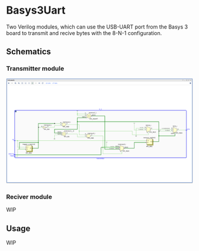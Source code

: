 # Basys3Uart
Two Verilog modules, which can use the USB-UART port from the Basys 3 board to transmit and recive bytes with the 8-N-1 configuration.

## Schematics

### Transmitter module

![transmitter schematic](./images/transmitter_schematic.png)

### Reciver module

WIP

## Usage

WIP
